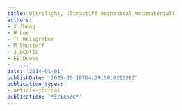 ```yaml
---
title: Ultralight, ultrastiff mechanical metamaterials
authors:
- X Zheng
- H Lee
- TH Weisgraber
- M Shusteff
- J DeOtte
- EB Duoss
- ' ...'
date: '2014-01-01'
publishDate: '2025-09-18T04:29:50.921238Z'
publication_types:
- article-journal
publication: '*Science*'
---
```

